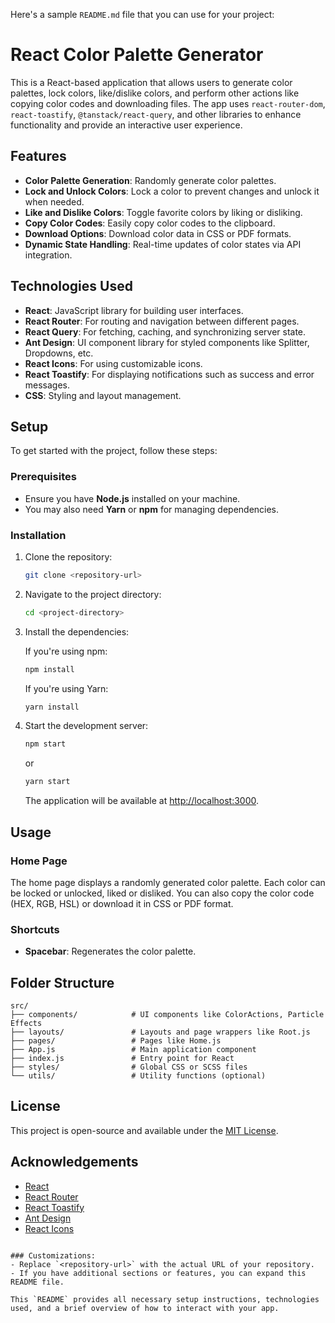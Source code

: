 Here's a sample `README.md` file that you can use for your project:


# React Color Palette Generator

This is a React-based application that allows users to generate color palettes, lock colors, like/dislike colors, and perform other actions like copying color codes and downloading files. The app uses `react-router-dom`, `react-toastify`, `@tanstack/react-query`, and other libraries to enhance functionality and provide an interactive user experience.

## Features
- **Color Palette Generation**: Randomly generate color palettes.
- **Lock and Unlock Colors**: Lock a color to prevent changes and unlock it when needed.
- **Like and Dislike Colors**: Toggle favorite colors by liking or disliking.
- **Copy Color Codes**: Easily copy color codes to the clipboard.
- **Download Options**: Download color data in CSS or PDF formats.
- **Dynamic State Handling**: Real-time updates of color states via API integration.

## Technologies Used
- **React**: JavaScript library for building user interfaces.
- **React Router**: For routing and navigation between different pages.
- **React Query**: For fetching, caching, and synchronizing server state.
- **Ant Design**: UI component library for styled components like Splitter, Dropdowns, etc.
- **React Icons**: For using customizable icons.
- **React Toastify**: For displaying notifications such as success and error messages.
- **CSS**: Styling and layout management.

## Setup

To get started with the project, follow these steps:

### Prerequisites
- Ensure you have **Node.js** installed on your machine.
- You may also need **Yarn** or **npm** for managing dependencies.

### Installation
1. Clone the repository:

   ```bash
   git clone <repository-url>
   ```

2. Navigate to the project directory:

   ```bash
   cd <project-directory>
   ```

3. Install the dependencies:

   If you're using npm:
   ```bash
   npm install
   ```

   If you're using Yarn:
   ```bash
   yarn install
   ```

4. Start the development server:

   ```bash
   npm start
   ```

   or

   ```bash
   yarn start
   ```

   The application will be available at [http://localhost:3000](http://localhost:3000).

## Usage

### Home Page
The home page displays a randomly generated color palette. Each color can be locked or unlocked, liked or disliked. You can also copy the color code (HEX, RGB, HSL) or download it in CSS or PDF format.

### Shortcuts
- **Spacebar**: Regenerates the color palette.
  
## Folder Structure

```plaintext
src/
├── components/            # UI components like ColorActions, Particle Effects
├── layouts/               # Layouts and page wrappers like Root.js
├── pages/                 # Pages like Home.js
├── App.js                 # Main application component
├── index.js               # Entry point for React
├── styles/                # Global CSS or SCSS files
└── utils/                 # Utility functions (optional)
```

## License

This project is open-source and available under the [MIT License](LICENSE).

## Acknowledgements

- [React](https://reactjs.org/)
- [React Router](https://reactrouter.com/)
- [React Toastify](https://fkhadra.github.io/react-toastify/)
- [Ant Design](https://ant.design/)
- [React Icons](https://react-icons.github.io/react-icons/)
```

### Customizations:
- Replace `<repository-url>` with the actual URL of your repository.
- If you have additional sections or features, you can expand this README file.

This `README` provides all necessary setup instructions, technologies used, and a brief overview of how to interact with your app.
